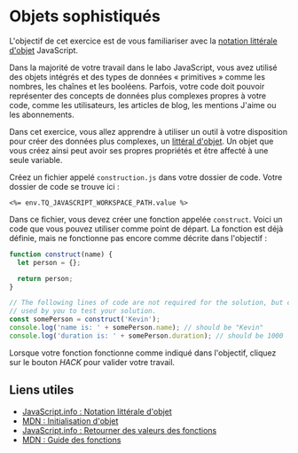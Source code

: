 # Objets sophistiqués

L'objectif de cet exercice est de vous familiariser avec la [notation littérale d'objet](https://javascript.info/object#literals-and-properties) JavaScript.

Dans la majorité de votre travail dans le labo JavaScript, vous avez utilisé des objets intégrés et des types de données «&nbsp;primitives&nbsp;» comme les nombres, les chaînes et les booléens. Parfois, votre code doit pouvoir représenter des concepts de données plus complexes propres à votre code, comme les utilisateurs, les articles de blog, les mentions J'aime ou les abonnements.

Dans cet exercice, vous allez apprendre à utiliser un outil à votre disposition pour créer des données plus complexes, un [littéral d'objet](https://javascript.info/object#literals-and-properties). Un objet que vous créez ainsi peut avoir ses propres propriétés et être affecté à une seule variable.

Créez un fichier appelé `construction.js` dans votre dossier de code. Votre dossier de code se trouve ici&nbsp;:

`<%= env.TQ_JAVASCRIPT_WORKSPACE_PATH.value %>`

Dans ce fichier, vous devez créer une fonction appelée `construct`. Voici un code que vous pouvez utiliser comme point de départ. La fonction est déjà définie, mais ne fonctionne pas encore comme décrite dans l'objectif&nbsp;:

```js
function construct(name) {
  let person = {};

  return person;
}

// The following lines of code are not required for the solution, but can be
// used by you to test your solution.
const somePerson = construct('Kevin');
console.log('name is: ' + somePerson.name); // should be "Kevin"
console.log('duration is: ' + somePerson.duration); // should be 1000
```

Lorsque votre fonction fonctionne comme indiqué dans l'objectif, cliquez sur le bouton *HACK* pour valider votre travail.

## Liens utiles

* [JavaScript.info&nbsp;: Notation littérale d'objet](https://javascript.info/object#literals-and-properties)
* [MDN&nbsp;: Initialisation d'objet](https://developer.mozilla.org/en-US/docs/Web/JavaScript/Reference/Operators/Object_initializer)
* [JavaScript.info&nbsp;: Retourner des valeurs des fonctions](https://javascript.info/function-basics#returning-a-value)
* [MDN&nbsp;: Guide des fonctions](https://developer.mozilla.org/en-US/docs/Web/JavaScript/Guide/Functions)